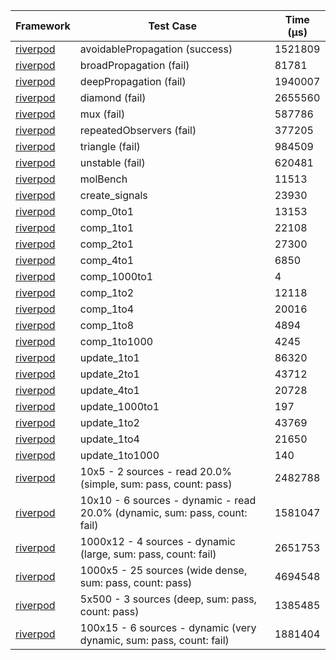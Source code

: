 | Framework | Test Case | Time (μs) |
| --- | --- | --- |
| [riverpod](https://github.com/rrousselGit/riverpod) | avoidablePropagation (success) | 1521809 |
| [riverpod](https://github.com/rrousselGit/riverpod) | broadPropagation (fail) | 81781 |
| [riverpod](https://github.com/rrousselGit/riverpod) | deepPropagation (fail) | 1940007 |
| [riverpod](https://github.com/rrousselGit/riverpod) | diamond (fail) | 2655560 |
| [riverpod](https://github.com/rrousselGit/riverpod) | mux (fail) | 587786 |
| [riverpod](https://github.com/rrousselGit/riverpod) | repeatedObservers (fail) | 377205 |
| [riverpod](https://github.com/rrousselGit/riverpod) | triangle (fail) | 984509 |
| [riverpod](https://github.com/rrousselGit/riverpod) | unstable (fail) | 620481 |
| [riverpod](https://github.com/rrousselGit/riverpod) | molBench | 11513 |
| [riverpod](https://github.com/rrousselGit/riverpod) | create_signals | 23930 |
| [riverpod](https://github.com/rrousselGit/riverpod) | comp_0to1 | 13153 |
| [riverpod](https://github.com/rrousselGit/riverpod) | comp_1to1 | 22108 |
| [riverpod](https://github.com/rrousselGit/riverpod) | comp_2to1 | 27300 |
| [riverpod](https://github.com/rrousselGit/riverpod) | comp_4to1 | 6850 |
| [riverpod](https://github.com/rrousselGit/riverpod) | comp_1000to1 | 4 |
| [riverpod](https://github.com/rrousselGit/riverpod) | comp_1to2 | 12118 |
| [riverpod](https://github.com/rrousselGit/riverpod) | comp_1to4 | 20016 |
| [riverpod](https://github.com/rrousselGit/riverpod) | comp_1to8 | 4894 |
| [riverpod](https://github.com/rrousselGit/riverpod) | comp_1to1000 | 4245 |
| [riverpod](https://github.com/rrousselGit/riverpod) | update_1to1 | 86320 |
| [riverpod](https://github.com/rrousselGit/riverpod) | update_2to1 | 43712 |
| [riverpod](https://github.com/rrousselGit/riverpod) | update_4to1 | 20728 |
| [riverpod](https://github.com/rrousselGit/riverpod) | update_1000to1 | 197 |
| [riverpod](https://github.com/rrousselGit/riverpod) | update_1to2 | 43769 |
| [riverpod](https://github.com/rrousselGit/riverpod) | update_1to4 | 21650 |
| [riverpod](https://github.com/rrousselGit/riverpod) | update_1to1000 | 140 |
| [riverpod](https://github.com/rrousselGit/riverpod) | 10x5 - 2 sources - read 20.0% (simple, sum: pass, count: pass) | 2482788 |
| [riverpod](https://github.com/rrousselGit/riverpod) | 10x10 - 6 sources - dynamic - read 20.0% (dynamic, sum: pass, count: fail) | 1581047 |
| [riverpod](https://github.com/rrousselGit/riverpod) | 1000x12 - 4 sources - dynamic (large, sum: pass, count: fail) | 2651753 |
| [riverpod](https://github.com/rrousselGit/riverpod) | 1000x5 - 25 sources (wide dense, sum: pass, count: pass) | 4694548 |
| [riverpod](https://github.com/rrousselGit/riverpod) | 5x500 - 3 sources (deep, sum: pass, count: pass) | 1385485 |
| [riverpod](https://github.com/rrousselGit/riverpod) | 100x15 - 6 sources - dynamic (very dynamic, sum: pass, count: fail) | 1881404 |
